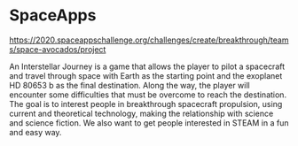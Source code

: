 # SpaceApps
https://2020.spaceappschallenge.org/challenges/create/breakthrough/teams/space-avocados/project

An Interstellar Journey is a game that allows the player to pilot a spacecraft and travel through space with Earth as the starting point and the exoplanet HD 80653 b as the final destination. Along the way, the player will encounter some difficulties that must be overcome to reach the destination. The goal is to interest people in breakthrough spacecraft propulsion, using current and theoretical technology, making the relationship with science and science fiction. We also want to get people interested in STEAM in a fun and easy way. 
